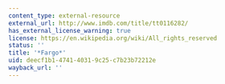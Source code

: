 ```yaml
---
content_type: external-resource
external_url: http://www.imdb.com/title/tt0116282/
has_external_license_warning: true
license: https://en.wikipedia.org/wiki/All_rights_reserved
status: ''
title: '*Fargo*'
uid: deecf1b1-4741-4031-9c25-c7b23b72212e
wayback_url: ''
---
```

